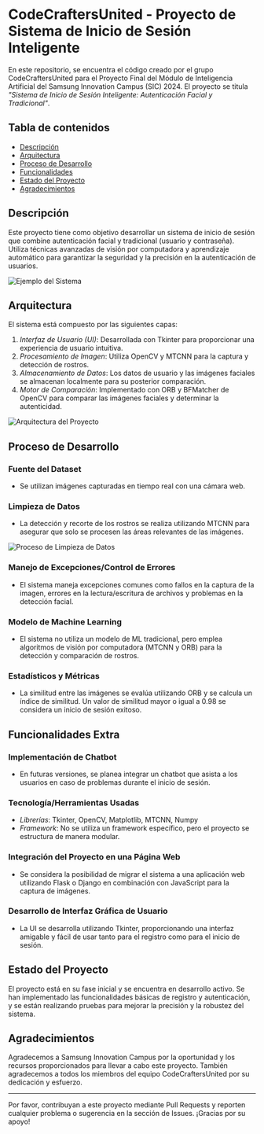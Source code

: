 # CodeCraftersUnited - Proyecto de Sistema de Inicio de Sesión Inteligente

En este repositorio, se encuentra el código creado por el grupo CodeCraftersUnited para el Proyecto Final del Módulo de Inteligencia Artificial del Samsung Innovation Campus (SIC) 2024. El proyecto se titula *"Sistema de Inicio de Sesión Inteligente: Autenticación Facial y Tradicional"*.

## Tabla de contenidos
- [Descripción](#descripción)
- [Arquitectura](#arquitectura)
- [Proceso de Desarrollo](#proceso-de-desarrollo)
- [Funcionalidades](#funcionalidades)
- [Estado del Proyecto](#estado-del-proyecto)
- [Agradecimientos](#agradecimientos)

## Descripción
Este proyecto tiene como objetivo desarrollar un sistema de inicio de sesión que combine autenticación facial y tradicional (usuario y contraseña). Utiliza técnicas avanzadas de visión por computadora y aprendizaje automático para garantizar la seguridad y la precisión en la autenticación de usuarios.

![Ejemplo del Sistema](path_to_image_or_gif) 

## Arquitectura
El sistema está compuesto por las siguientes capas:

1. *Interfaz de Usuario (UI)*: Desarrollada con Tkinter para proporcionar una experiencia de usuario intuitiva.
2. *Procesamiento de Imagen*: Utiliza OpenCV y MTCNN para la captura y detección de rostros.
3. *Almacenamiento de Datos*: Los datos de usuario y las imágenes faciales se almacenan localmente para su posterior comparación.
4. *Motor de Comparación*: Implementado con ORB y BFMatcher de OpenCV para comparar las imágenes faciales y determinar la autenticidad.

![Arquitectura del Proyecto](path_to_architecture_image)

## Proceso de Desarrollo
### Fuente del Dataset
- Se utilizan imágenes capturadas en tiempo real con una cámara web.

### Limpieza de Datos
- La detección y recorte de los rostros se realiza utilizando MTCNN para asegurar que solo se procesen las áreas relevantes de las imágenes.

![Proceso de Limpieza de Datos](path_to_data_cleaning_image)

### Manejo de Excepciones/Control de Errores
- El sistema maneja excepciones comunes como fallos en la captura de la imagen, errores en la lectura/escritura de archivos y problemas en la detección facial.

### Modelo de Machine Learning
- El sistema no utiliza un modelo de ML tradicional, pero emplea algoritmos de visión por computadora (MTCNN y ORB) para la detección y comparación de rostros.

### Estadísticos y Métricas
- La similitud entre las imágenes se evalúa utilizando ORB y se calcula un índice de similitud. Un valor de similitud mayor o igual a 0.98 se considera un inicio de sesión exitoso.

## Funcionalidades Extra
### Implementación de Chatbot
- En futuras versiones, se planea integrar un chatbot que asista a los usuarios en caso de problemas durante el inicio de sesión.

### Tecnología/Herramientas Usadas
- *Librerías*: Tkinter, OpenCV, Matplotlib, MTCNN, Numpy
- *Framework*: No se utiliza un framework específico, pero el proyecto se estructura de manera modular.

### Integración del Proyecto en una Página Web
- Se considera la posibilidad de migrar el sistema a una aplicación web utilizando Flask o Django en combinación con JavaScript para la captura de imágenes.

### Desarrollo de Interfaz Gráfica de Usuario
- La UI se desarrolla utilizando Tkinter, proporcionando una interfaz amigable y fácil de usar tanto para el registro como para el inicio de sesión.

## Estado del Proyecto
El proyecto está en su fase inicial y se encuentra en desarrollo activo. Se han implementado las funcionalidades básicas de registro y autenticación, y se están realizando pruebas para mejorar la precisión y la robustez del sistema.

## Agradecimientos
Agradecemos a Samsung Innovation Campus por la oportunidad y los recursos proporcionados para llevar a cabo este proyecto. También agradecemos a todos los miembros del equipo CodeCraftersUnited por su dedicación y esfuerzo.

---

Por favor, contribuyan a este proyecto mediante Pull Requests y reporten cualquier problema o sugerencia en la sección de Issues. ¡Gracias por su apoyo!

